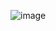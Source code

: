 ![image](https://user-images.githubusercontent.com/112846188/202978838-62257381-5c9d-4d3b-bcd3-4cd248d3e095.png)
